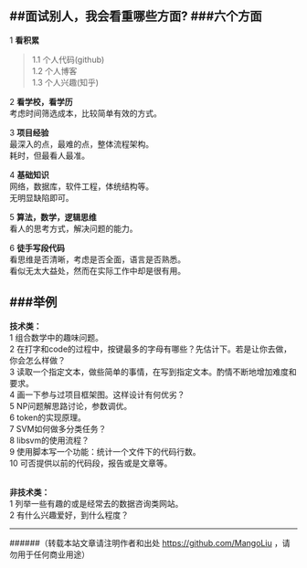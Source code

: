 ##面试别人，我会看重哪些方面?
###六个方面
--------------------------------
1 <strong>看积累</strong>
>   1.1 个人代码(github)<br>
    1.2 个人博客<br>
    1.3 个人兴趣(知乎)<br>

2 <strong>看学校，看学历<br></strong>
  考虑时间筛选成本，比较简单有效的方式。

3 <strong>项目经验<br></strong>
  最深入的点，最难的点，整体流程架构。<br>
  耗时，但最看人最准。

4 <strong>基础知识<br></strong>
  网络，数据库，软件工程，体统结构等。<br>
  无明显缺陷即可。

5 <strong>算法，数学，逻辑思维</strong><br>
  看人的思考方式，解决问题的能力。<br>

6 <strong>徒手写段代码</strong><br>
  看思维是否清晰，考虑是否全面，语言是否熟悉。<br>
  看似无太大益处，然而在实际工作中却是很有用。<br>


###举例
--------------------------------
<strong>技术类：</strong><br>
1 组合数学中的趣味问题。<br>
2 在打字和code的过程中，按键最多的字母有哪些？先估计下。若是让你去做，你会怎么样做？<br>
3 读取一个指定文本，做些简单的事情，在写到指定文本。酌情不断地增加难度和要求。<br>
4 画一下参与过项目框架图。这样设计有何优劣？<br>
5 NP问题解思路讨论，参数调优。<br>
6 token的实现原理。<br>
7 SVM如何做多分类任务？<br>
8 libsvm的使用流程？<br>
9 使用脚本写一个功能：统计一个文件下的代码行数。<br>
10 可否提供以前的代码段，报告或是文章等。<br>




<br>
<strong>非技术类：</strong><br>
1 列举一些有趣的或是经常去的数据咨询类网站。<br>
2 有什么兴趣爱好，到什么程度？<br>

--------------------------------
######（转载本站文章请注明作者和出处 https://github.com/MangoLiu ，请勿用于任何商业用途）
